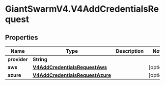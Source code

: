 # GiantSwarmV4.V4AddCredentialsRequest

## Properties
Name | Type | Description | Notes
------------ | ------------- | ------------- | -------------
**provider** | **String** |  | 
**aws** | [**V4AddCredentialsRequestAws**](V4AddCredentialsRequestAws.md) |  | [optional] 
**azure** | [**V4AddCredentialsRequestAzure**](V4AddCredentialsRequestAzure.md) |  | [optional] 


